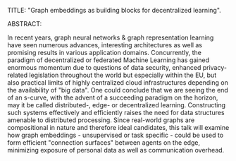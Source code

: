 TITLE: "Graph embeddings as building blocks for decentralized learning".


ABSTRACT:

In recent years, graph neural networks & graph representation learning have seen numerous advances, interesting architectures as well as promising results in various application domains. Concurrently, the paradigm of decentralized or federated Machine Learning has gained enormous momentum due to questions of data security, enhanced privacy-related legislation throughout the world but especially within the EU, but also practical limits of highly centralized cloud infrastructures depending on the availability of "big data". One could conclude that we are seeing the end of an s-curve, with the advent of a succeeding paradigm on the horizon, may it be called distributed-, edge- or decentralized learning. Constructing such systems effectively and efficiently raises the need for data structures amenable to distributed processing. Since real-world graphs are compositional in nature and therefore ideal candidates, this talk will examine how graph embeddings - unsupervised or task specific - could be used to form efficient "connection surfaces" between agents on the edge, minimizing exposure of personal data as well as communication overhead.
